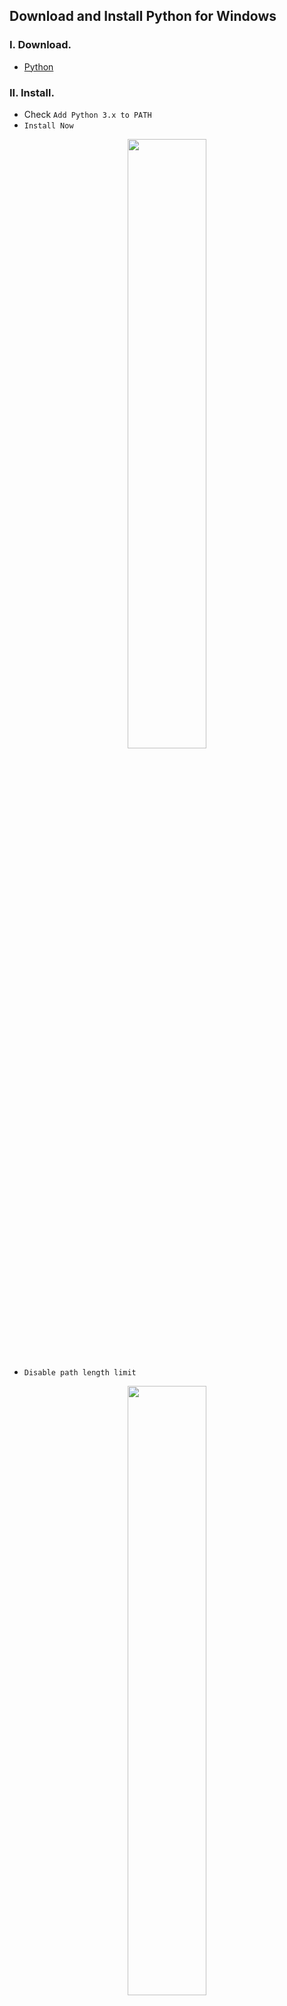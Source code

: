 ## Download and Install Python for Windows

### I. Download.

- [Python](https://www.python.org/downloads/)

### II. Install.

- Check `Add Python 3.x to PATH`
- `Install Now`

<p align="center">
  <img width="50%" height="50%" src="https://i.imgur.com/tHhUKFh.png">
</p>

- `Disable path length limit`

<p align="center">
  <img width="50%" height="50%" src="https://i.imgur.com/0IsP2yd.png">
</p>

- `Close`

